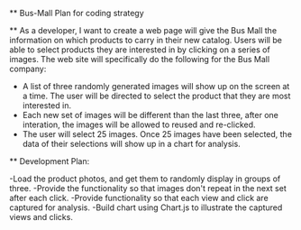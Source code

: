 ** Bus-Mall Plan for coding strategy

** As a developer, I want to create a web page will give the Bus Mall the information on which products to carry in their new catalog. Users will be able to select products they are interested in by clicking on a series of images. The web site will specifically do the following for the Bus Mall company:

- A list of three randomly generated images will show up on the screen at a time.  The user will be directed to select the product that they are most interested in.
- Each new set of images will be different than the last three, after one interation, the images will be allowed to reused and re-clicked.
- The user will select 25 images. Once 25 images have been selected, the data of their selections will show up in a chart for analysis.

** Development Plan:

-Load the product photos, and get them to randomly display in groups of three.
-Provide the functionality so that images don't repeat in the next set after each click.
-Provide functionality so that each view and click are captured for analysis.
-Build chart using Chart.js to illustrate the captured views and clicks.
